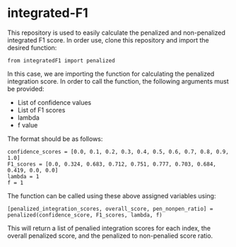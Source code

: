 # integrated-F1

This repository is used to easily calculate the penalized and non-penalized integrated F1 score.
In order use, clone this repository and import the desired function:

```
from integratedF1 import penalized
```

In this case, we are importing the function for calculating the penalized integration score.
In order to call the function, the following arguments must be provided:
- List of confidence values
- List of F1 scores
- lambda
- f value


The format should be as follows:

```
confidence_scores = [0.0, 0.1, 0.2, 0.3, 0.4, 0.5, 0.6, 0.7, 0.8, 0.9, 1.0]
F1_scores = [0.0, 0.324, 0.683, 0.712, 0.751, 0.777, 0.703, 0.684, 0.419, 0.0, 0.0]
lambda = 1
f = 1

```

The function can be called using these above assigned variables using:

```
[penalized_integration_scores, overall_score, pen_nonpen_ratio] = penalized(confidence_score, F1_scores, lambda, f)
```

This will return a list of penalied integration scores for each index, the overall penalized score, and the penalized to non-penalied score ratio.

